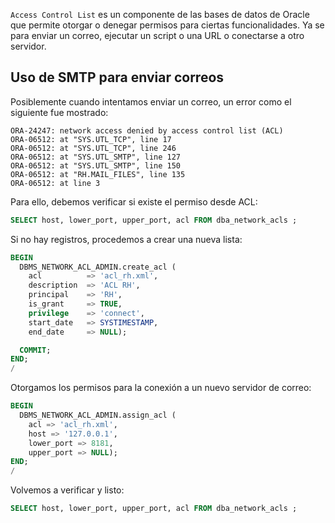 `Access Control List` es un componente de las bases de datos de Oracle que permite otorgar o denegar permisos para ciertas funcionalidades. Ya se para enviar un correo, ejecutar un script o una URL o conectarse a otro servidor.

## Uso de SMTP para enviar correos
Posiblemente cuando intentamos enviar un correo, un error como el siguiente fue mostrado:

```
ORA-24247: network access denied by access control list (ACL)
ORA-06512: at "SYS.UTL_TCP", line 17
ORA-06512: at "SYS.UTL_TCP", line 246
ORA-06512: at "SYS.UTL_SMTP", line 127
ORA-06512: at "SYS.UTL_SMTP", line 150
ORA-06512: at "RH.MAIL_FILES", line 135
ORA-06512: at line 3
```

Para ello, debemos verificar si existe el permiso desde ACL:

```sql
SELECT host, lower_port, upper_port, acl FROM dba_network_acls ;
```

Si no hay registros, procedemos a crear una nueva lista:

```sql
BEGIN
  DBMS_NETWORK_ACL_ADMIN.create_acl (
    acl          => 'acl_rh.xml', 
    description  => 'ACL RH',
    principal    => 'RH',
    is_grant     => TRUE, 
    privilege    => 'connect',
    start_date   => SYSTIMESTAMP,
    end_date     => NULL);

  COMMIT;
END;
/
```

Otorgamos los permisos para la conexión a un nuevo servidor de correo:

```sql
BEGIN
  DBMS_NETWORK_ACL_ADMIN.assign_acl (
    acl => 'acl_rh.xml',
    host => '127.0.0.1', 
    lower_port => 8181,
    upper_port => NULL); 
END;
/
```

Volvemos a verificar y listo:

```sql
SELECT host, lower_port, upper_port, acl FROM dba_network_acls ;
```
